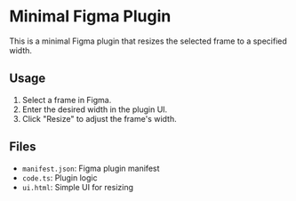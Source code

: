 # Minimal Figma Plugin

This is a minimal Figma plugin that resizes the selected frame to a specified width.

## Usage
1. Select a frame in Figma.
2. Enter the desired width in the plugin UI.
3. Click "Resize" to adjust the frame's width.

## Files
- `manifest.json`: Figma plugin manifest
- `code.ts`: Plugin logic
- `ui.html`: Simple UI for resizing 